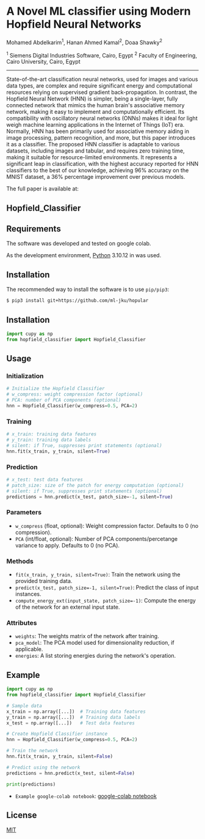 # A Novel ML classifier using Modern Hopfield Neural Networks

Mohamed Abdelkarim<sup>1</sup>, Hanan Ahmed Kamal<sup>2</sup>, Doaa Shawky<sup>2</sup>

<sup>1</sup> Siemens Digital Industries Software, Cairo, Egypt
<sup>2</sup> Faculty of Engineering, Cairo University, Cairo, Egypt

---

State-of-the-art classification neural networks, used for images and various data types, are complex and require significant energy and
computational resources relying on supervised gradient back-propagation. In contrast, the Hopfield Neural Network (HNN) is simpler, being
a single-layer, fully connected network that mimics the human brain's associative memory network, making it easy to implement and computationally
efficient. Its compatibility with oscillatory neural networks (ONNs) makes it ideal for light weigh machine learning applications in the Internet
of Things (IoT) era. Normally, HNN has been primarily used for associative memory aiding in image processing, pattern recognition, and more, but
this paper introduces it as a classifier. The proposed HNN classifier is adaptable to various datasets, including images and tabular, and requires
zero training time, making it suitable for resource-limited environments. It represents a significant leap in classification, with the highest accuracy
reported for HNN classifiers to the best of our knowledge, achieving 96\% accuracy on the MNIST dataset, a 36\% percentage improvement over previous models.


The full paper is available at:

## Hopfield_Classifier

## Requirements

The software was developed and tested on google colab.


As the development environment, [Python](https://www.python.org) 3.10.12 in was used.

## Installation

The recommended way to install the software is to use `pip/pip3`:

```bash
$ pip3 install git+https://github.com/ml-jku/hopular
```


## Installation

```python
import cupy as np
from hopfield_classifier import Hopfield_Classifier
```

## Usage

### Initialization

```python
# Initialize the Hopfield Classifier
# w_compress: weight compression factor (optional)
# PCA: number of PCA components (optional)
hnn = Hopfield_Classifier(w_compress=0.5, PCA=2)
```

### Training

```python
# x_train: training data features
# y_train: training data labels
# silent: if True, suppresses print statements (optional)
hnn.fit(x_train, y_train, silent=True)
```

### Prediction

```python
# x_test: test data features
# patch_size: size of the patch for energy computation (optional)
# silent: if True, suppresses print statements (optional)
predictions = hnn.predict(x_test, patch_size=-1, silent=True)
```

### Parameters

- `w_compress` (float, optional): Weight compression factor. Defaults to 0 (no compression).
- `PCA` (int/float, optional): Number of PCA components/percetange variance to apply. Defaults to 0 (no PCA).

### Methods

- `fit(x_train, y_train, silent=True)`: Train the network using the provided training data.
- `predict(x_test, patch_size=-1, silent=True)`: Predict the class of input instances.
- `compute_energy_ext(input_state, patch_size=-1)`: Compute the energy of the network for an external input state.

### Attributes

- `weights`: The weights matrix of the network after training.
- `pca_model`: The PCA model used for dimensionality reduction, if applicable.
- `energies`: A list storing energies during the network's operation.

## Example

```python
import cupy as np
from hopfield_classifier import Hopfield_Classifier

# Sample data
x_train = np.array([...])  # Training data features
y_train = np.array([...])  # Training data labels
x_test = np.array([...])   # Test data features

# Create Hopfield Classifier instance
hnn = Hopfield_Classifier(w_compress=0.5, PCA=2)

# Train the network
hnn.fit(x_train, y_train, silent=False)

# Predict using the network
predictions = hnn.predict(x_test, silent=False)

print(predictions)
```
- `Example google-colab notebook`: [google-colab notebook](Hopfield_Classifier.ipynb)
  
## License

[MIT](LICENSE.md)

